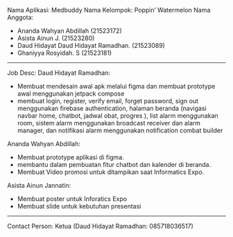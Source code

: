 Nama Aplikasi:  Medbuddy
Nama Kelompok: Poppin’ Watermelon
Nama Anggota:
- Ananda Wahyan Abdillah (21523172)
- Asista Ainun J. (21523280)
- Daud Hidayat Daud Hidayat Ramadhan. (21523089)
- Ghaniyya Rosyidah. S (21523181)

---

Job Desc:
Daud Hidayat Ramadhan:
- Membuat mendesain awal apk melalui figma dan membuat prototype awal menggunakan jetpack compose
- membuat login, register, verify email, forget password, sign out menggunakan firebase authentication, halaman beranda (navigasi navbar home, chatbot, jadwal obat, progres ), list alarm menggunakan room,  sistem alarm menggunakan broadcast receiver dan alarm manager, dan notifikasi alarm menggunakan notification combat builder

Ananda Wahyan Abdillah:
- Membuat prototype aplikasi di figma.
- membantu dalam pembuatan fitur chatbot dan kalender di beranda.
- Membuat Video promosi untuk ditampikan saat Informatics Expo.

Asista Ainun Jannatin:
- Membuat poster untuk Inforatics Expo
- Membuat slide untuk kebutuhan presentasi


---

Contact Person: Ketua (Daud Hidayat Ramadhan: 085718036517)
